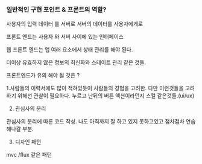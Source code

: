 ### 일반적인 구현 포인트 & 프론트의 역할?

사용자의 입력 데이터 를 서버로
서버의 데이터를 사용자에게로

프론트 엔드는 사용자 와 서버 사이에 있는 인터페이스

웹 프론트 엔드는 앱 여러 요소에서 상태 관리를 해야 된다.

더이상 유효하지 않은 정보의 최신화와 스테이트 관리 같은 것들.

프론트엔드가 유의 해야 될 것은 ?

1.사람들의 이력서에도 많이 적혀있듯이 사람들의 경험을 고려한.
다만 이런것들을 고려하기 위해선 관찰이 필요하다. 누르고 난뒤의 버튼 액션이라던지 스컬 같은것들.(ui/ux)

2. 관심사의 분리

관심사의 분리에 따른 코드 작성. 나도 아직까지 잘 하고 있지 못하고있고 점차점차 연습해나갈 부분.

3. 디자인 패턴

mvc /flux 같은 패턴
